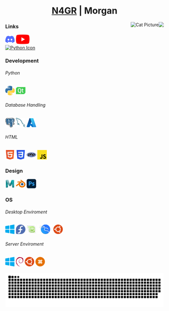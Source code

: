 ###
<div align = "center"><h1><a href = "https://n4gr.uk">N4GR</a> | Morgan</h1></div>

<img align = "right" height = "200" src = "https://avatars.githubusercontent.com/u/107074986?v = 4"  />
<img align = "right" src = "https://cataas.com/cat/says/N4GR?font=Impact&fontSize=30&fontColor=%23ffffff&fontBackground =none&type=square&position=center&width=200&height=200" height = "200" alt = "Cat Picture"/>

### Links
<div align = "left">
  <a href = "https://n4gr.uk/discord"><img src = "data/images/socials/discord.svg" height = "30" alt = "Python Icon"/><a>
  <a href = "https://n4gr.uk/youtube"><img src = "data/images/socials/youtube.svg" height = "30" alt = "YouTube Icon"/><a>
</div>

<div align = "left">
  <a href = "https://n4gr.uk/ko-fi"><img src = "https://cdn.prod.website-files.com/5c14e387dab576fe667689cf/64f1a9ddd0246590df69ea01_kofi_long_button_blue%25402x-p-500.png" height = "30" alt = "Python Icon"/><a>
</div>

### Development
###### Python
<div align = "left">
  <img src = "data/images/languages/python.svg" height = "30" alt = "Python Icon"/>
  <img src = "data/images/languages/qt.svg" height = "30" alt = "Qt Icon"/>
</div>

###### Database Handling
<div align = "left">
  <img src = "data/images/languages/postgresql.svg" height = "30" alt = "PostgreSQL Icon"/>
  <img src = "data/images/languages/mysql.svg" height = "30" alt = "MySQL Icon"/>
  <img src = "data/images/languages/azure.svg" height = "30" alt = "Azure Icon"/>
</div>

###### HTML
<div align = "left">
  <img src = "data/images/languages/html5.svg" height = "30" alt = "HTML5 Icon"/>
  <img src = "data/images/languages/css3.svg" height = "30" alt = "CSS Icon"/>
  <img src = "data/images/languages/php.svg" height = "30" alt = "PHP Icon"/>
  <img src = "data/images/languages/javascript.svg" height = "30" alt = "JavaScript Icon"/>
</div>

### Design
<div align = "left">
  <img src = "data/images/design/maya.svg" height = "30" alt = "Maya Icon"/>
  <img src = "data/images/design/blender.svg" height = "30" alt = "Blender Icon"/>
  <img src = "data/images/design/photoshop.svg" height = "30" alt = "Photoshop Icon"/>
</div>

### OS
###### Desktop Enviroment
<div align = "left">
  <img src = "data/images/os/windows.svg" height = "30" alt = "Windows Icon"/>
  <img src = "data/images/os/fedora.svg" height = "30" alt = "Fedora Icon"/>
  <img src = "data/images/os/mint.svg" height = "30" alt = "Mint Icon"/>
  <img src = "data/images/os/kali.svg" height = "30" alt = "Kali Icon"/>
  <img src = "data/images/os/ubuntu.svg" height = "30" alt = "Ubuntu Icon"/>
</div>

###### Server Enviroment
<div align = "left">
  <img src = "data/images/os/windows.svg" height = "30" alt = "Windows Icon"/>
  <img src = "data/images/os/debian.svg" height = "30" alt = "Debian Icon"/>
  <img src = "data/images/os/ubuntu.svg" height = "30" alt = "Ubuntu Icon"/>
  <img src = "data/images/os/proxmox.svg" height = "30" alt = "Proxmox Icon"/>
</div>

<br clear = "both">

<div align = "center">
  <img src = "https://raw.githubusercontent.com/N4GR/N4GR/output/snake.svg" alt = "Snake animation" />
</div>
